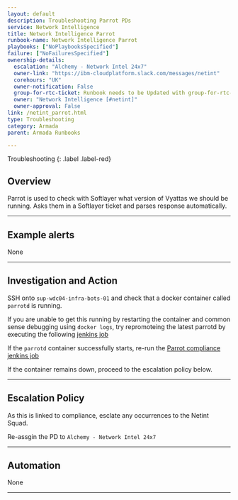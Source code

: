 ```yaml
---
layout: default
description: Troubleshooting Parrot PDs
service: Network Intelligence
title: Network Intelligence Parrot
runbook-name: Network Intelligence Parrot
playbooks: ["NoPlaybooksSpecified"]
failure: ["NoFailuresSpecified"]
ownership-details:
  escalation: "Alchemy - Network Intel 24x7"
  owner-link: "https://ibm-cloudplatform.slack.com/messages/netint"
  corehours: "UK"
  owner-notification: False
  group-for-rtc-ticket: Runbook needs to be Updated with group-for-rtc-ticket
  owner: "Network Intelligence [#netint]"
  owner-approval: False
link: /netint_parrot.html
type: Troubleshooting
category: Armada
parent: Armada Runbooks

---
```


Troubleshooting
{: .label .label-red}

## Overview

Parrot is used to check with Softlayer what version of Vyattas we should be running. Asks them in a Softlayer ticket and parses response automatically.

---

## Example alerts

None

---

## Investigation and Action

SSH onto `sup-wdc04-infra-bots-01` and check that a docker container called `parrotd` is running.

If you are unable to get this running by restarting the container and common sense debugging using `docker logs`, try repromoteing the latest parrotd by executing the following [jenkins job](https://alchemy-conductors-jenkins.swg-devops.com/job/Conductors/job/Security-Compliance/job/parrotd-build/)

If the `parrotd` container successfully starts, re-run the [Parrot compliance jenkins job](https://alchemy-conductors-jenkins.swg-devops.com/job/Conductors/job/Security-Compliance/job/parrot-checker/) 

If the container remains down, proceed to the escalation policy below.

---

## Escalation Policy

As this is linked to compliance, esclate any occurrences to the Netint Squad.

Re-assgin the PD to `Alchemy - Network Intel 24x7`

---

## Automation

None

---